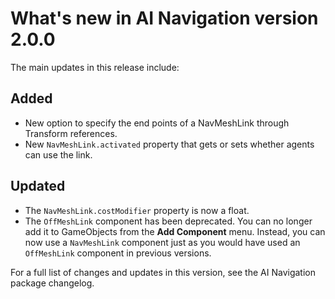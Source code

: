 # What's new in AI Navigation version 2.0.0

The main updates in this release include:

## Added

* New option to specify the end points of a NavMeshLink through Transform references.
* New `NavMeshLink.activated` property that gets or sets whether agents can use the link.

## Updated

* The `NavMeshLink.costModifier` property is now a float.
* The `OffMeshLink` component has been deprecated. You can no longer add it to GameObjects from the **Add Component** menu. Instead, you can now use a `NavMeshLink` component just as you would have used an `OffMeshLink` component in previous versions.

For a full list of changes and updates in this version, see the AI Navigation package changelog.
